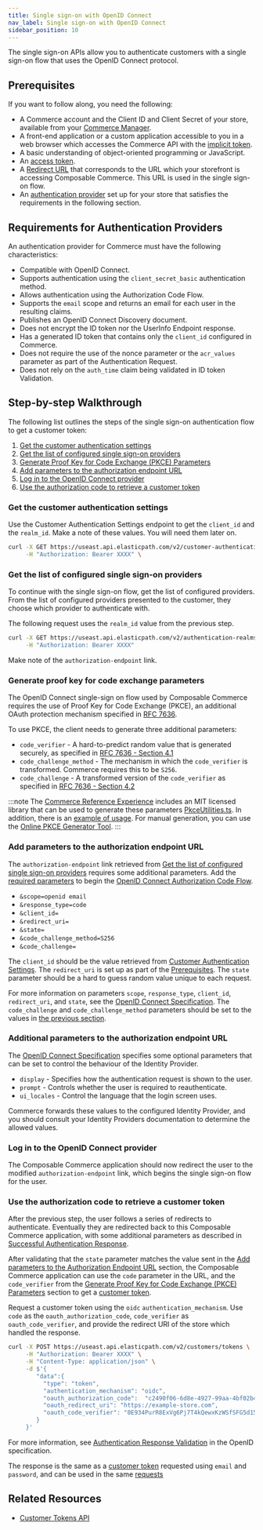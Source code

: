 ```yaml
---
title: Single sign-on with OpenID Connect
nav_label: Single sign-on with OpenID Connect
sidebar_position: 10
---
```


The single sign-on APIs allow you to authenticate customers with a single sign-on flow that uses the OpenID Connect protocol.

## Prerequisites

If you want to follow along, you need the following:

- A Commerce account and the Client ID and Client Secret of your store, available from your [Commerce Manager](https://beta.elasticpath.dev/docs/commerce-manager/).
- A front-end application or a custom application accessible to you in a web browser which accesses the Commerce API with the [implicit token](https://beta.elasticpath.dev/docs/authentication/Tokens/implicit-token).
- A basic understanding of object-oriented programming or JavaScript.
- An [access token](https://beta.elasticpath.dev/guides/Getting-Started/your-first-api-request#get-an-access-token).
- A [Redirect URL](https://beta.elasticpath.dev/docs/authentication/single-sign-on/authentication#buyer-organization-adding-redirect-urls) that corresponds to the URL which your storefront is accessing Composable Commerce. This URL is used in the single sign-on flow.
- An [authentication provider](https://beta.elasticpath.dev/docs/commerce-manager/authentication/) set up for your store that satisfies the requirements in the following section.

## Requirements for Authentication Providers

An authentication provider for Commerce must have the following characteristics:

- Compatible with OpenID Connect.
- Supports authentication using the `client_secret_basic` authentication method.
- Allows authentication using the Authorization Code Flow.
- Supports the `email` scope and returns an email for each user in the resulting claims.
- Publishes an OpenID Connect Discovery document.
- Does not encrypt the ID token nor the UserInfo Endpoint response.
- Has a generated ID token that contains only the `client_id` configured in Commerce.
- Does not require the use of the nonce parameter or the `acr_values` parameter as part of the Authentication Request.
- Does not rely on the `auth_time` claim being validated in ID token Validation.

## Step-by-step Walkthrough

The following list outlines the steps of the single sign-on authentication flow to get a customer token:

1. [Get the customer authentication settings](#get-the-customer-authentication-settings)
1. [Get the list of configured single sign-on providers](#get-the-list-of-configured-single-sign-on-providers)
1. [Generate Proof Key for Code Exchange (PKCE) Parameters](#generate-proof-key-for-code-exchange-parameters)
1. [Add parameters to the authorization endpoint URL](#add-parameters-to-the-authorization-endpoint-url)
1. [Log in to the OpenID Connect provider](#log-in-to-the-open-id-connect-provider)
1. [Use the authorization code to retrieve a customer token](#use-the-authorization-code-to-retrieve-a-customer-token)

### Get the customer authentication settings

Use the Customer Authentication Settings endpoint to get the `client_id` and the `realm_id`.  Make a note of these values. You will need them later on.

```sh
curl -X GET https://useast.api.elasticpath.com/v2/customer-authentication-settings \
     -H "Authorization: Bearer XXXX" \
```

### Get the list of configured single sign-on providers

To continue with the single sign-on flow, get the list of configured providers. From the list of configured providers presented to the customer, they choose which provider to authenticate with.

The following request uses the `realm_id` value from the previous step.

```sh
curl -X GET https://useast.api.elasticpath.com/v2/authentication-realms/:realm-id/oidc-profiles/ \
     -H "Authorization: Bearer XXXX"
```

Make note of the `authorization-endpoint` link.

### Generate proof key for code exchange parameters

The OpenID Connect single-sign on flow used by Composable Commerce requires the use of Proof Key for Code Exchange (PKCE), an additional OAuth protection mechanism specified in [RFC 7636](https://tools.ietf.org/html/rfc7636).

To use PKCE, the client needs to generate three additional parameters:

- `code_verifier` - A hard-to-predict random value that is generated securely, as specified in [RFC 7636 - Section 4.1](https://tools.ietf.org/html/rfc7636#section-4.1)
- `code_challenge_method` - The mechanism in which the `code_verifier` is transformed. Commerce requires this to be `S256`.
- `code_challenge` - A transformed version of the `code_verifier` as specified in [RFC 7636 - Section 4.2](https://tools.ietf.org/html/rfc7636#section-4.2)

:::note
The [Commerce Reference Experience](https://github.com/elasticpath/epcc-react-pwa-reference-storefront) includes an MIT licensed library that can be used to generate these parameters [PkceUtilities.ts](https://github.com/elasticpath/epcc-react-pwa-reference-storefront/blob/5307e07dfa35a6debbd195db0cb79b7687d41c8c/src/LoginDialog/PkceUtilities.ts). In addition, there is an [example of usage](https://github.com/elasticpath/epcc-react-pwa-reference-storefront/blob/master/src/LoginDialog/OidcUtilities.ts#L26). For manual generation, you can use the [Online PKCE Generator Tool](https://tonyxu-io.github.io/pkce-generator/).
:::

### Add parameters to the authorization endpoint URL

The `authorization-endpoint` link retrieved from [Get the list of configured single sign-on providers](#get-the-list-of-configured-single-sign-on-providers) requires some additional parameters. Add the [required parameters](https://openid.net/specs/openid-connect-core-1_0.html#AuthRequest) to begin the [OpenID Connect Authorization Code Flow](https://openid.net/specs/openid-connect-core-1_0.html#CodeFlowAuth).

- `&scope=openid email`
- `&response_type=code`
- `&client_id=`
- `&redirect_uri=`
- `&state=`
- `&code_challenge_method=S256`
- `&code_challenge=`

The `client_id` should be the value retrieved from [Customer Authentication Settings](#get-the-customer-authentication-settings). The `redirect_uri` is set up as part of the [Prerequisites](#prerequisites). The `state` parameter should be a hard to guess random value unique to each request.

For more information on parameters `scope`, `response_type`, `client_id`, `redirect_uri`, and `state`, see the [OpenID Connect Specification](https://openid.net/specs/openid-connect-core-1_0.html#AuthRequest). The `code_challenge` and `code_challenge_method` parameters should be set to the values in [the previous section](#generate-proof-key-for-code-exchange-pkce-parameters).

### Additional parameters to the authorization endpoint URL

The [OpenID Connect Specification](https://openid.net/specs/openid-connect-core-1_0.html#AuthRequest) specifies some optional parameters that can be set to control the behaviour of the Identity Provider.

- `display` - Specifies how the authentication request is shown to the user.
- `prompt` - Controls whether the user is required to reauthenticate.
- `ui_locales` - Control the language that the login screen uses.

Commerce forwards these values to the configured Identity Provider, and you should consult your Identity Providers documentation to determine the allowed values.

### Log in to the OpenID Connect provider

The Composable Commerce application should now redirect the user to the modified `authorization-endpoint` link, which begins the single sign-on flow for the user.

### Use the authorization code to retrieve a customer token

After the previous step, the user follows a series of redirects to authenticate. Eventually they are redirected back to this Composable Commerce application, with some additional parameters as described in [Successful Authentication Response](https://openid.net/specs/openid-connect-core-1_0.html#AuthResponse).

After validating that the `state` parameter matches the value sent in the [Add parameters to the Authorization Endpoint URL](#add-parameters-to-the-authorization-endpoint-url) section, the Composable Commerce application can use the `code` parameter in the URL, and the `code_verifier` from the [Generate Proof Key for Code Exchange (PKCE) Parameters](#generate-proof-key-for-code-exchange-pkce-parameters) section to get a [customer token](https://beta.elasticpath.dev/docs/commerce-cloud/customer-management/customer-managment-api/customer-tokens).

Request a customer token using the `oidc` `authentication_mechanism`. Use `code` as the `oauth_authorization_code`, `code_verifier` as `oauth_code_verifier`, and provide the redirect URI of the store which handled the response.

```sh
curl -X POST https://useast.api.elasticpath.com/v2/customers/tokens \
     -H "Authorization: Bearer XXXX" \
     -H "Content-Type: application/json" \
     -d $'{
        "data":{
          "type": "token",
          "authentication_mechanism": "oidc",
          "oauth_authorization_code":  "c2490f06-6d8e-4927-99aa-4bf02b419e96",
          "oauth_redirect_uri": "https://example-store.com",
          "oauth_code_verifier": "0E934PurR8ExVg6Pj7T4kQewxKzWSfSFG5d15FGfww8"
        }
     }'
```

For more information, see [Authentication Response Validation](https://openid.net/specs/openid-connect-core-1_0.html#AuthResponseValidation) in the OpenID specification.

The response is the same as a [customer token](https://beta.elasticpath.dev/docs/commerce-cloud/customer-management/customer-managment-api/customer-tokens#the-customer-token-object) requested using `email` and `password`, and can be used in the same [requests](https://beta.elasticpath.dev/docs/commerce-cloud/customer-management/customer-managment-api/customer-tokens#using-a-token)

## Related Resources

- [Customer Tokens API](https://beta.elasticpath.dev/docs/commerce-cloud/customer-management/customer-managment-api/customer-tokens)
